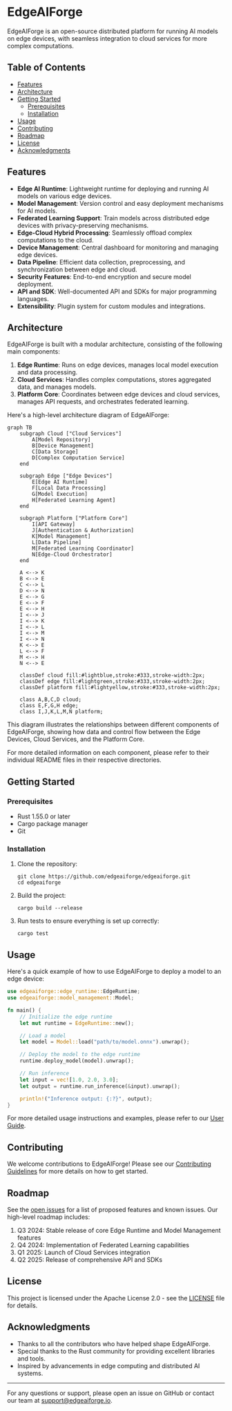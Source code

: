 # EdgeAIForge

EdgeAIForge is an open-source distributed platform for running AI models on edge devices, with seamless integration to cloud services for more complex computations.

## Table of Contents

- [Features](#features)
- [Architecture](#architecture)
- [Getting Started](#getting-started)
  - [Prerequisites](#prerequisites)
  - [Installation](#installation)
- [Usage](#usage)
- [Contributing](#contributing)
- [Roadmap](#roadmap)
- [License](#license)
- [Acknowledgments](#acknowledgments)

## Features

- **Edge AI Runtime**: Lightweight runtime for deploying and running AI models on various edge devices.
- **Model Management**: Version control and easy deployment mechanisms for AI models.
- **Federated Learning Support**: Train models across distributed edge devices with privacy-preserving mechanisms.
- **Edge-Cloud Hybrid Processing**: Seamlessly offload complex computations to the cloud.
- **Device Management**: Central dashboard for monitoring and managing edge devices.
- **Data Pipeline**: Efficient data collection, preprocessing, and synchronization between edge and cloud.
- **Security Features**: End-to-end encryption and secure model deployment.
- **API and SDK**: Well-documented API and SDKs for major programming languages.
- **Extensibility**: Plugin system for custom modules and integrations.

## Architecture

EdgeAIForge is built with a modular architecture, consisting of the following main components:

1. **Edge Runtime**: Runs on edge devices, manages local model execution and data processing.
2. **Cloud Services**: Handles complex computations, stores aggregated data, and manages models.
3. **Platform Core**: Coordinates between edge devices and cloud services, manages API requests, and orchestrates federated learning.

Here's a high-level architecture diagram of EdgeAIForge:

```mermaid
graph TB
    subgraph Cloud ["Cloud Services"]
        A[Model Repository]
        B[Device Management]
        C[Data Storage]
        D[Complex Computation Service]
    end

    subgraph Edge ["Edge Devices"]
        E[Edge AI Runtime]
        F[Local Data Processing]
        G[Model Execution]
        H[Federated Learning Agent]
    end

    subgraph Platform ["Platform Core"]
        I[API Gateway]
        J[Authentication & Authorization]
        K[Model Management]
        L[Data Pipeline]
        M[Federated Learning Coordinator]
        N[Edge-Cloud Orchestrator]
    end

    A <--> K
    B <--> E
    C <--> L
    D <--> N
    E <--> G
    E <--> F
    E <--> H
    I <--> J
    I <--> K
    I <--> L
    I <--> M
    I <--> N
    K <--> E
    L <--> F
    M <--> H
    N <--> E

    classDef cloud fill:#lightblue,stroke:#333,stroke-width:2px;
    classDef edge fill:#lightgreen,stroke:#333,stroke-width:2px;
    classDef platform fill:#lightyellow,stroke:#333,stroke-width:2px;

    class A,B,C,D cloud;
    class E,F,G,H edge;
    class I,J,K,L,M,N platform;
```

This diagram illustrates the relationships between different components of EdgeAIForge, showing how data and control flow between the Edge Devices, Cloud Services, and the Platform Core.

For more detailed information on each component, please refer to their individual README files in their respective directories.

## Getting Started

### Prerequisites

- Rust 1.55.0 or later
- Cargo package manager
- Git

### Installation

1. Clone the repository:

   ```
   git clone https://github.com/edgeaiforge/edgeaiforge.git
   cd edgeaiforge
   ```

2. Build the project:

   ```
   cargo build --release
   ```

3. Run tests to ensure everything is set up correctly:
   ```
   cargo test
   ```

## Usage

Here's a quick example of how to use EdgeAIForge to deploy a model to an edge device:

```rust
use edgeaiforge::edge_runtime::EdgeRuntime;
use edgeaiforge::model_management::Model;

fn main() {
    // Initialize the edge runtime
    let mut runtime = EdgeRuntime::new();

    // Load a model
    let model = Model::load("path/to/model.onnx").unwrap();

    // Deploy the model to the edge runtime
    runtime.deploy_model(model).unwrap();

    // Run inference
    let input = vec![1.0, 2.0, 3.0];
    let output = runtime.run_inference(&input).unwrap();

    println!("Inference output: {:?}", output);
}
```

For more detailed usage instructions and examples, please refer to our [User Guide](docs/user_guide.md).

## Contributing

We welcome contributions to EdgeAIForge! Please see our [Contributing Guidelines](CONTRIBUTING.md) for more details on how to get started.

## Roadmap

See the [open issues](https://github.com/doziestar/edgeaiforge/issues) for a list of proposed features and known issues. Our high-level roadmap includes:

1. Q3 2024: Stable release of core Edge Runtime and Model Management features
2. Q4 2024: Implementation of Federated Learning capabilities
3. Q1 2025: Launch of Cloud Services integration
4. Q2 2025: Release of comprehensive API and SDKs

## License

This project is licensed under the Apache License 2.0 - see the [LICENSE](LICENSE) file for details.

## Acknowledgments

- Thanks to all the contributors who have helped shape EdgeAIForge.
- Special thanks to the Rust community for providing excellent libraries and tools.
- Inspired by advancements in edge computing and distributed AI systems.

---

For any questions or support, please open an issue on GitHub or contact our team at support@edgeaiforge.io.

